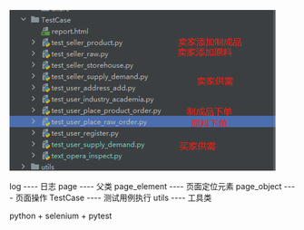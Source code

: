 ![img.png](img.png)

log ---- 日志
page ---- 父类
page_element ---- 页面定位元素
page_object ---- 页面操作
TestCase ---- 测试用例执行
utils ---- 工具类


python + selenium + pytest